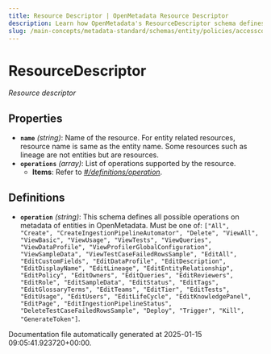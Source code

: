 ```yaml
---
title: Resource Descriptor | OpenMetadata Resource Descriptor
description: Learn how OpenMetadata's ResourceDescriptor schema defines access control policies for data assets. Complete API reference with examples and implementation guide.
slug: /main-concepts/metadata-standard/schemas/entity/policies/accesscontrol/resourcedescriptor
---
```


# ResourceDescriptor

*Resource descriptor*

## Properties

- **`name`** *(string)*: Name of the resource. For entity related resources, resource name is same as the entity name. Some resources such as lineage are not entities but are resources.
- **`operations`** *(array)*: List of operations supported by the resource.
  - **Items**: Refer to *[#/definitions/operation](#definitions/operation)*.
## Definitions

- **`operation`** *(string)*: This schema defines all possible operations on metadata of entities in OpenMetadata. Must be one of: `["All", "Create", "CreateIngestionPipelineAutomator", "Delete", "ViewAll", "ViewBasic", "ViewUsage", "ViewTests", "ViewQueries", "ViewDataProfile", "ViewProfilerGlobalConfiguration", "ViewSampleData", "ViewTestCaseFailedRowsSample", "EditAll", "EditCustomFields", "EditDataProfile", "EditDescription", "EditDisplayName", "EditLineage", "EditEntityRelationship", "EditPolicy", "EditOwners", "EditQueries", "EditReviewers", "EditRole", "EditSampleData", "EditStatus", "EditTags", "EditGlossaryTerms", "EditTeams", "EditTier", "EditTests", "EditUsage", "EditUsers", "EditLifeCycle", "EditKnowledgePanel", "EditPage", "EditIngestionPipelineStatus", "DeleteTestCaseFailedRowsSample", "Deploy", "Trigger", "Kill", "GenerateToken"]`.


Documentation file automatically generated at 2025-01-15 09:05:41.923720+00:00.
